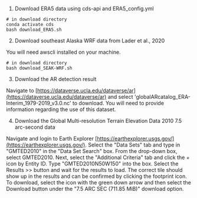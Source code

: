 1. Download ERA5 data using cds-api and ERA5_config.yml

```
# in download directory
conda activate cds
bash download_ERA5.sh
```

2. Download southeast Alaska WRF data from Lader et al., 2020

You will need awscli installed on your machine.

```
# in download directory
bash download_SEAK-WRF.sh
```

3. Download the AR detection result

Navigate to [https://dataverse.ucla.edu/dataverse/ar](https://dataverse.ucla.edu/dataverse/ar) and select 'globalARcatalog_ERA-Interim_1979-2019_v3.0.nc' to download. You will need to provide information regarding the use of this dataset. 

4. Download the Global Multi-resolution Terrain Elevation Data 2010 7.5 arc-second data

Navigate and login to Earth Explorer [https://earthexplorer.usgs.gov/](https://earthexplorer.usgs.gov/). Select the "Data Sets" tab and type in "GMTED2010" in the "Data Set Search" box. From the drop-down box, select GMTED2010. Next, select the "Additional Criteria" tab and click the + icon by Entity ID. Type "GMTED2010N50W150" into the box. Select the Results >> button and wait for the results to load. The correct tile should show up in the results and can be confirmed by clicking the footprint icon. To download, select the icon with the green down arrow and then select the Download button under the "7.5 ARC SEC (711.85 MiB)" download option.

